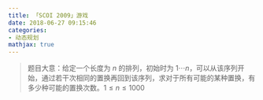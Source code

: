 ```yaml
---
title: 「SCOI 2009」游戏
date: 2018-06-27 09:15:46
categories:
- 动态规划
mathjax: true
---
```


> 题目大意：给定一个长度为 $n$ 的排列，初始时为 $1 \cdots n$，可以从该序列开始，通过若干次相同的置换再回到该序列，求对于所有可能的某种置换，有多少种可能的置换次数。$1 \leq n \leq 1000$
